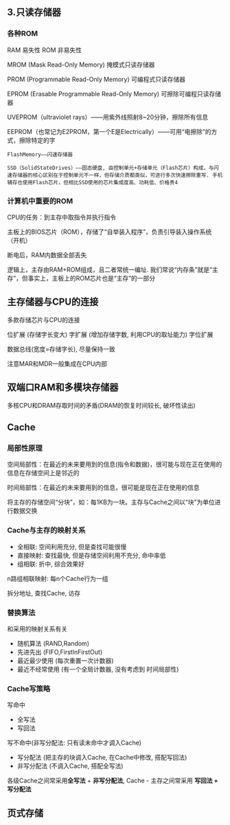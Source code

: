 ## 3.只读存储器

### 各种ROM

RAM 易失性
ROM 非易失性

MROM (Mask Read-Only Memory) 掩模式只读存储器

PROM (Programmable Read-Only Memory) 可编程式只读存储器

EPROM (Erasable Programmable Read-Only Memory) 可擦除可编程只读存储器

UVEPROM（ultraviolet rays）——用紫外线照射8~20分钟，擦除所有信息

EEPROM（也常记为E2PROM，第一个E是Electrically）——可用“电擦除”的方式，擦除特定的字

    FlashMemory——闪速存储器

    SSD（SolidStateDrives）——固态硬盘, 由控制单元+存储单元（Flash芯片）构成，与闪速存储器的核心区别在于控制单元不一样，但存储介质都类似，可进行多次快速擦除重写. 手机辅存也使用Flash芯片，但相比SSD使用的芯片集成度高、功耗低、价格贵4

### 计算机中重要的ROM

CPU的任务：到主存中取指令并执行指令

主板上的BIOS芯片（ROM），存储了“自举装入程序”，负责引导装入操作系统（开机）

断电后，RAM内数据全部丢失

逻辑上，主存由RAM+ROM组成，且二者常统一编址. 我们常说“内存条”就是“主存”，但事实上，主板上的ROM芯片也是“主存”的一部分

## 主存储器与CPU的连接

多款存储芯片与CPU的连接

位扩展 (存储字长变大)
字扩展 (增加存储字数, 利用CPU的取址能力)
字位扩展

数据总线(宽度=存储字长), 尽量保持一致

注意MAR和MDR一般集成在CPU内部

## 双端口RAM和多模块存储器

多核CPU和DRAM存取时间的矛盾(DRAM的恢复时间较长, 破坏性读出)

## Cache

### 局部性原理

空间局部性：在最近的未来要用到的信息(指令和数据)，很可能与现在正在使用的信息在存储空间上是邻近的

时间局部性：在最近的未来要用到的信息，很可能是现在正在使用的信息

将主存的存储空间“分块”，如：每1KB为一块。主存与Cache之间以“块”为单位进行数据交换

### Cache与主存的映射关系

* 全相联: 空间利用充分, 但是查找可能很慢
* 直接映射: 查找最快, 但是存储空间利用不充分, 命中率低
* 组相联: 折中, 综合效果好

n路组相联映射: 每n个Cache行为一组

拆分地址, 查找Cache, 访存

### 替换算法

和采用的映射关系有关

* 随机算法 (RAND,Random)
* 先进先出 (FIFO,FirstInFirstOut)
* 最近最少使用 (每次重置一次计数器)
* 最近不经常使用 (有一个全局计数器, 没有考虑到 时间局部性)

### Cache写策略

写命中

* 全写法
* 写回法

写不命中(非写分配法: 只有读未命中才调入Cache)

* 写分配法 (把主存的块调入Cache, 在Cache中修改, 搭配写回法)
* 非写分配法 (不调入Cache, 搭配全写法)

各级Cache之间常采用**全写法** + **非写分配法**, Cache - 主存之间常采用 **写回法 + 写分配法**

## 页式存储
